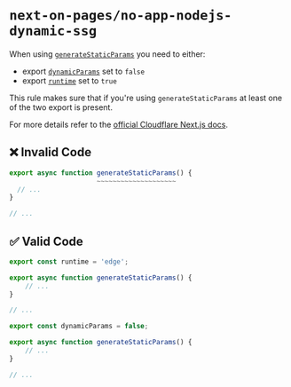 # `next-on-pages/no-app-nodejs-dynamic-ssg`

When using [`generateStaticParams`](https://nextjs.org/docs/app/api-reference/functions/generate-static-params) you need to either:

- export [`dynamicParams`](https://nextjs.org/docs/app/api-reference/file-conventions/route-segment-config#dynamicparams) set to `false`
- export [`runtime`](https://nextjs.org/docs/app/api-reference/file-conventions/route-segment-config#runtime) set to `true`

This rule makes sure that if you're using `generateStaticParams` at least one of the two export is present.

For more details refer to the [official Cloudflare Next.js docs](https://developers.cloudflare.com/pages/framework-guides/nextjs/ssr/troubleshooting/#generatestaticparams).

## ❌ Invalid Code

```js
export async function generateStaticParams() {
                      ~~~~~~~~~~~~~~~~~~~~
  // ...
}

// ...
```

## ✅ Valid Code

```js
export const runtime = 'edge';

export async function generateStaticParams() {
	// ...
}

// ...
```

```js
export const dynamicParams = false;

export async function generateStaticParams() {
	// ...
}

// ...
```

